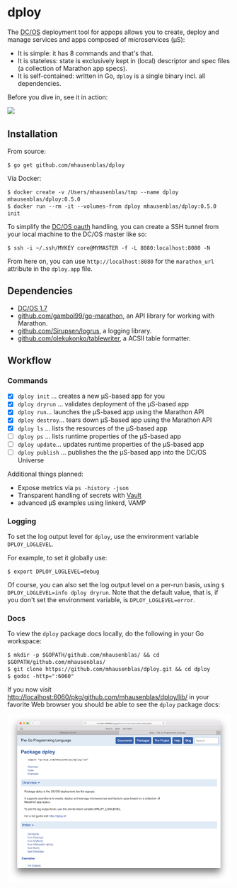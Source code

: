 # dploy

The [DC/OS](https://dcos.io) deployment tool for appops allows you to create, deploy and manage services and apps composed of microservices (µS):

- It is simple: it has 8 commands and that's that.
- It is stateless: state is exclusively kept in (local) descriptor and spec files (a collection of Marathon app specs).
- It is self-contained: written in Go, `dploy` is a single binary incl. all dependencies.

Before you dive in, see it in action:

<a href="https://asciinema.org/a/44165" width="600px"><img src="https://asciinema.org/a/44165.png" /></a>

## Installation

From source:

    $ go get github.com/mhausenblas/dploy
    
Via Docker:

    $ docker create -v /Users/mhausenblas/tmp --name dploy mhausenblas/dploy:0.5.0
    $ docker run --rm -it --volumes-from dploy mhausenblas/dploy:0.5.0 init

To simplify the [DC/OS oauth](https://dcos.io/docs/1.7/administration/security/) handling, you can create a SSH tunnel from your local machine to the DC/OS master like so:

    $ ssh -i ~/.ssh/MYKEY core@MYMASTER -f -L 8080:localhost:8080 -N

From here on, you can use `http://localhost:8080` for the `marathon_url` attribute in the `dploy.app` file.

## Dependencies

- [DC/OS 1.7](https://dcos.io/releases/1.7.0/)
- [github.com/gambol99/go-marathon](https://github.com/gambol99/go-marathon), an API library for working with Marathon.
- [github.com/Sirupsen/logrus](https://github.com/Sirupsen/logrus), a logging library.
- [github.com/olekukonko/tablewriter](https://github.com/olekukonko/tablewriter), a ACSII table formatter.

## Workflow

### Commands

- [x] `dploy init` … creates a new µS-based app for you
- [x] `dploy dryrun` … validates deployment of the µS-based app
- [x] `dploy run`… launches the µS-based app using the Marathon API
- [x] `dploy destroy`… tears down µS-based app using the Marathon API
- [x] `dploy ls` … lists the resources of the µS-based app
- [ ] `dploy ps` … lists runtime properties of the µS-based app
- [ ] `dploy update`… updates runtime properties of the µS-based app
- [ ] `dploy publish` … publishes the the µS-based app into the DC/OS Universe

Additional things planned:

- Expose metrics via `ps -history -json`
- Transparent handling of secrets with [Vault](https://github.com/brndnmtthws/vault-dcos)
- advanced µS examples using linkerd, VAMP

### Logging

To set the log output level for `dploy`, use the environment variable `DPLOY_LOGLEVEL`. 

For example, to set it globally use:

    $ export DPLOY_LOGLEVEL=debug

Of course, you can also set the log output level on a per-run basis, using `$ DPLOY_LOGLEVEL=info dploy dryrun`. Note that the default value, that is, if you don't set the environment variable, is `DPLOY_LOGLEVEL=error`.

### Docs

To view the `dploy` package docs locally, do the following in your Go workspace:

    $ mkdir -p $GOPATH/github.com/mhausenblas/ && cd $GOPATH/github.com/mhausenblas/
    $ git clone https://github.com/mhausenblas/dploy.git && cd dploy
    $ godoc -http=":6060"

If you now visit [http://localhost:6060/pkg/github.com/mhausenblas/dploy/lib/](http://localhost:6060/pkg/github.com/mhausenblas/dploy/lib/) in your favorite Web browser you should be able to see the `dploy` package docs:

![Docs for dploy](img/dploy_godocs.png)
